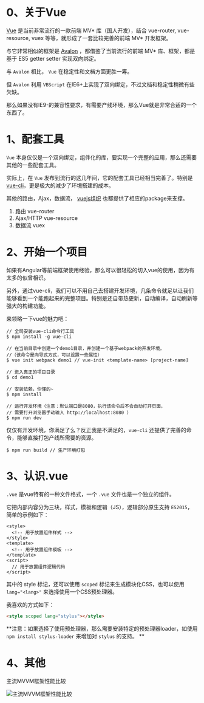 # 0、关于Vue

[Vue](https://vuejs.org.cn/) 是当前非常流行的一款前端 MV* 库（国人开发），结合 vue-router, vue-resource, vuex 等等，就形成了一套比较完善的前端 MV* 开发框架。

与它非常相似的框架是 [Avalon](http://avalonjs.coding.me/) ，都借鉴了当前流行的前端 MV* 库、框架，都是基于 ES5 getter setter 实现双向绑定。

与 ``Avalon`` 相比， ``Vue`` 在稳定性和文档方面更胜一筹。

但 ``Avalon`` 利用 ``VBScript`` 在IE6+上实现了双向绑定，不过文档和稳定性稍微有些欠缺。

那么如果没有IE9-的兼容性要求，有需要产线环境，那么Vue就是非常合适的一个东西了。

# 1、配套工具

``Vue`` 本身仅仅是一个双向绑定，组件化的库，要实现一个完整的应用，那么还需要其他的一些配套工具。

实际上，在 ``Vue`` 发布到流行的这几年间，它的配套工具已经相当完善了。特别是 [vue-cli](https://github.com/vuejs/vue-cli)，更是极大的减少了环境搭建的成本。

其他的路由，Ajax，数据流， [vuejs组织](https://github.com/vuejs) 也都提供了相应的package来支撑。

1. 路由  vue-router
2. Ajax/HTTP vue-resource
3. 数据流 vuex

# 2、开始一个项目

如果有Angular等前端框架使用经验，那么可以很轻松的切入vue的使用，因为有太多的似曾相识。

另外，通过vue-cli，我们可以不用自己去搭建开发环境，几条命令就足以让我们能够看到一个能跑起来的完整项目。特别是还自带热更新，自动编译，自动刷新等强大的构建功能。

来领略一下vue的魅力吧：

```
// 全局安装vue-cli命令行工具
$ npm install -g vue-cli  

// 在当前目录中创建一个demo1目录，并创建一个基于webpack的开发环境。
//（该命令是向导式方式，可以设置一些属性）
$ vue init webpack demo1 // vue-init <template-name> [project-name]

// 进入真正的项目目录
$ cd demo1 

// 安装依赖，你懂的~
$ npm install 

// 运行开发环境（注意：默认端口是8080，执行该命令后不会自动打开页面，
// 需要打开浏览器手动输入 http://localhost:8080 ）
$ npm run dev 
```

仅仅有开发环境，你满足了么？反正我是不满足的，``vue-cli`` 还提供了完善的命令，能够直接打包产线所需要的资源。

```
$ npm run build // 生产环境打包
```

# 3、认识.vue

``.vue`` 是vue特有的一种文件格式，一个 ``.vue`` 文件也是一个独立的组件。

它把内部内容分为三块，样式，模板和逻辑（JS），逻辑部分原生支持 ``ES2015``，简单的示例如下：

```
<style>
  <!-- 用于放置组件样式 -->
</style>
<template>
  <!-- 用于放置组件模板 -->
</template>
<script>
  // 用于放置组件逻辑代码
</script>
```

其中的 style 标记，还可以使用 ``scoped`` 标记来生成模块化CSS，也可以使用 ``lang="<lang>"`` 来选择使用一个CSS预处理器。

我喜欢的方式如下：

```html
<style scoped lang="stylus"></style>
```

**注意：如果选择了使用预处理器，那么需要安装特定的预处理器loader，如使用 ``npm install stylus-loader`` 来增加对 ``stylus`` 的支持。 **

# 4、其他

主流MVVM框架性能比较

![主流MVVM框架性能比较](http://avalonjs.coding.me/styles/performance.jpg)